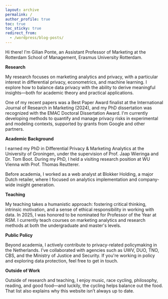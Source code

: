 ```yaml
---
layout: archive
permalink: /
author_profile: true
toc: true
toc_sticky: true
redirect_from:
  - /wordpress/blog-posts/
---
```


Hi there! I'm Gilian Ponte, an Assistant Professor of Marketing at the Rotterdam School of Management, Erasmus University Rotterdam.

**Research**

My research focuses on marketing analytics and privacy, with a particular interest in differential privacy, econometrics, and machine learning. I explore how to balance data privacy with the ability to derive meaningful insights—both for academic theory and practical applications.

One of my recent papers was a Best Paper Award finalist at the International Journal of Research in Marketing (2024), and my PhD dissertation was recognized with the EMAC Doctoral Dissertation Award. I'm currently developing methods to quantify and manage privacy risks in experimental and modeling contexts, supported by grants from Google and other partners.

**Academic Background**

I earned my PhD in Differential Privacy & Marketing Analytics at the University of Groningen, under the supervision of Prof. Jaap Wieringa and Dr. Tom Boot. During my PhD, I held a visiting research position at WU Vienna with Prof. Thomas Reutterer.

Before academia, I worked as a web analyst at Blokker Holding, a major Dutch retailer, where I focused on analytics implementation and company-wide insight generation.

**Teaching**

My teaching takes a humanistic approach: fostering critical thinking, intrinsic motivation, and a sense of ethical responsibility in working with data. In 2025, I was honored to be nominated for Professor of the Year at RSM. I currently teach courses on marketing analytics and research methods at both the undergraduate and master's levels.

**Public Policy**

Beyond academia, I actively contribute to privacy-related policymaking in the Netherlands. I’ve collaborated with agencies such as UWV, DUO, TNO, CBS, and the Ministry of Justice and Security. If you're working in policy and exploring data protection, feel free to get in touch.

**Outside of Work**

Outside of research and teaching, I enjoy music, race cycling, philosophy, reading, and good food—and luckily, the cycling helps balance out the food. That list also explains why this website isn’t always up to date.
